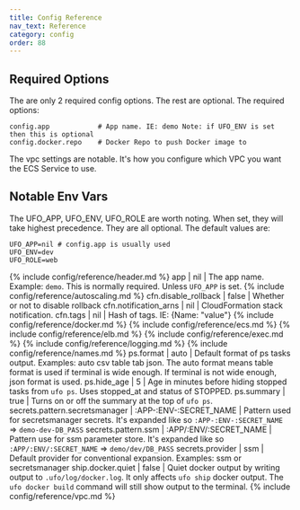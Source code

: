 ```yaml
---
title: Config Reference
nav_text: Reference
category: config
order: 88
---
```



## Required Options

The are only 2 required config options. The rest are optional. The required options:

    config.app            # App name. IE: demo Note: if UFO_ENV is set then this is optional
    config.docker.repo    # Docker Repo to push Docker image to

The vpc settings are notable. It's how you configure which VPC you want the ECS Service to use.

## Notable Env Vars

The UFO_APP, UFO_ENV, UFO_ROLE are worth noting. When set, they will take highest precedence. They are all optional.  The default values are:

    UFO_APP=nil # config.app is usually used
    UFO_ENV=dev
    UFO_ROLE=web

{% include config/reference/header.md %}
app | nil | The app name. Example: `demo`. This is normally required. Unless `UFO_APP` is set.
{% include config/reference/autoscaling.md %}
cfn.disable_rollback | false | Whether or not to disable rollback
cfn.notification_arns | nil | CloudFormation stack notification.
cfn.tags | nil | Hash of tags. IE: {Name: "value"}
{% include config/reference/docker.md %}
{% include config/reference/ecs.md %}
{% include config/reference/elb.md %}
{% include config/reference/exec.md %}
{% include config/reference/logging.md %}
{% include config/reference/names.md %}
ps.format | auto | Default format of ps tasks output. Examples: auto csv table tab json. The auto format means table format is used if terminal is wide enough. If terminal is not wide enough, json format is used.
ps.hide_age | 5 | Age in minutes before hiding stopped tasks from `ufo ps`. Uses stopped_at and status of STOPPED.
ps.summary | true | Turns on or off the summary at the top of `ufo ps`.
secrets.pattern.secretsmanager | :APP-:ENV-:SECRET_NAME | Pattern used for secretsmanager secrets. It's expanded like so `:APP-:ENV-:SECRET_NAME` => `demo-dev-DB_PASS`
secrets.pattern.ssm | :APP/:ENV/:SECRET_NAME | Pattern use for ssm parameter store. It's expanded like so `:APP/:ENV/:SECRET_NAME` => `demo/dev/DB_PASS`
secrets.provider | ssm | Default provider for conventional expansion. Examples: ssm or secretsmanager
ship.docker.quiet | false | Quiet docker output by writing output to `.ufo/log/docker.log`. It only affects `ufo ship` docker output. The `ufo docker build` command will still show output to the terminal.
{% include config/reference/vpc.md %}
